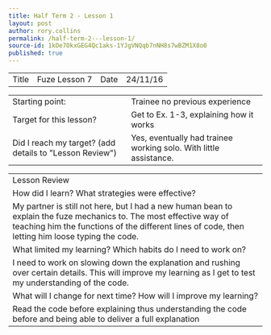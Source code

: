 ```yaml
---
title: Half Term 2 - Lesson 1
layout: post
author: rory.collins
permalink: /half-term-2---lesson-1/
source-id: 1kOe7OkxGEG4Qc1aks-1YJgVNQqb7nNH8s7wBZM1X8o0
published: true
---
```

<table>
  <tr>
    <td>Title</td>
    <td>Fuze Lesson 7</td>
    <td>Date</td>
    <td>24/11/16</td>
  </tr>
</table>


<table>
  <tr>
    <td>Starting point:</td>
    <td>Trainee no previous experience</td>
  </tr>
  <tr>
    <td>Target for this lesson?</td>
    <td>Get to Ex. 1-3, explaining how it works</td>
  </tr>
  <tr>
    <td>Did I reach my target? 
(add details to "Lesson Review")</td>
    <td>Yes, eventually had trainee working solo. With little assistance.</td>
  </tr>
</table>


<table>
  <tr>
    <td>Lesson Review</td>
  </tr>
  <tr>
    <td>How did I learn? What strategies were effective? </td>
  </tr>
  <tr>
    <td>My partner is still not here, but I had a new human bean to explain the fuze mechanics to. The most effective way of teaching him the functions of the different lines of code, then letting him loose typing the code.</td>
  </tr>
  <tr>
    <td>What limited my learning? Which habits do I need to work on? </td>
  </tr>
  <tr>
    <td>I need to work on slowing down the explanation and rushing over certain details. This will improve my learning as I get to test my understanding of the code.</td>
  </tr>
  <tr>
    <td>What will I change for next time? How will I improve my learning?</td>
  </tr>
  <tr>
    <td>Read the code before explaining thus understanding the code before and being able to deliver a full explanation</td>
  </tr>
</table>



